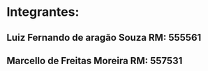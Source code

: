 # Integrantes:
## Luiz Fernando de aragão Souza RM: 555561
## Marcello de Freitas Moreira RM: 557531

